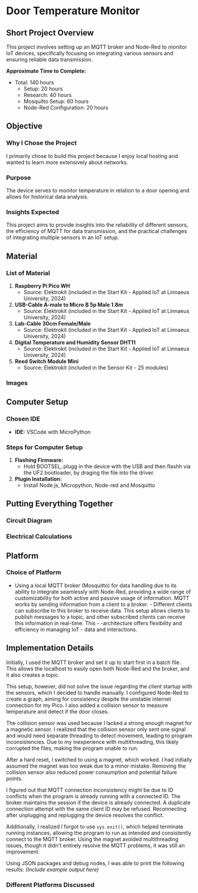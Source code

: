 # Door Temperature Monitor



## Short Project Overview
This project involves setting up an MQTT broker and Node-Red to monitor IoT devices, specifically focusing on integrating various sensors and ensuring reliable data transmission.

**Approximate Time to Complete:**
- Total: 140 hours
  - Setup: 20 hours
  - Research: 40 hours
  - Mosquitto Setup: 60 hours
  - Node-Red Configuration: 20 hours

## Objective
### Why I Chose the Project
I primarily chose to build this project because I enjoy local hosting and wanted to learn more extensively about networks.

### Purpose
The device serves to monitor temperature in relation to a door opening and allows for historical data analysis.

### Insights Expected
This project aims to provide insights into the reliability of different sensors, the efficiency of MQTT for data transmission, and the practical challenges of integrating multiple sensors in an IoT setup.

## Material
### List of Material
1. **Raspberry Pi Pico WH**
   - Source: Elektrokit (included in the Start Kit - Applied IoT at Linnaeus University, 2024)
2. **USB-Cable A-male to Micro B 5p Male 1.8m**
   - Source: Elektrokit (included in the Start Kit - Applied IoT at Linnaeus University, 2024)
3. **Lab-Cable 30cm Female/Male**
   - Source: Elektrokit (included in the Start Kit - Applied IoT at Linnaeus University, 2024)
4. **Digital Temperature and Humidity Sensor DHT11**
   - Source: Elektrokit (included in the Start Kit - Applied IoT at Linnaeus University, 2024)
5. **Reed Switch Module Mini**
   - Source: Elektrokit (included in the Sensor Kit - 25 modules)

### Images


## Computer Setup
### Chosen IDE
- **IDE:** VSCode with MicroPython

### Steps for Computer Setup
1. **Flashing Firmware:**
   - Hold BOOTSEL, plugg in the device with the USB and then flashh via the UF2 bootloader, by draging the file into the driver.
2. **Plugin Installation:**
   - Install Node.js, Micropython, Node-red and Mosquitto

## Putting Everything Together
### Circuit Diagram


### Electrical Calculations


## Platform
### Choice of Platform
  - Using a local MQTT broker (Mosquitto) for data handling due to its ability to integrate seamlessly with Node-Red, providing a wide range of customizability for both active and passive usage of information. MQTT works by sending information from a client to a broker.   - Different clients can subscribe to this broker to receive data. This setup allows clients to publish messages to a topic, and other subscribed clients can receive this information in real-time. This  - -architecture offers flexibility and efficiency in managing IoT   - data and interactions. 

 

## Implementation Details
Initially, I used the MQTT broker and set it up to start first in a batch file. This allows the localhost to easily open both Node-Red and the broker, and it also creates a topic.

This setup, however, did not solve the issue regarding the client startup with the sensors, which I decided to handle manually. I configured Node-Red to create a graph, aiming for consistency despite the unstable internet connection for my Pico. I also added a collision sensor to measure temperature and detect if the door closes.

The collision sensor was used because I lacked a strong enough magnet for a magnetic sensor. I realized that the collision sensor only sent one signal and would need separate threading to detect movement, leading to program inconsistencies. Due to my inexperience with multithreading, this likely corrupted the files, making the program unable to run.

After a hard reset, I switched to using a magnet, which worked. I had initially assumed the magnet was too weak due to a minor mistake. Removing the collision sensor also reduced power consumption and potential failure points.

I figured out that MQTT connection inconsistency might be due to ID conflicts when the program is already running with a connected ID. The broker maintains the session if the device is already connected. A duplicate connection attempt with the same client ID may be refused. Reconnecting after unplugging and replugging the device resolves the conflict.

Additionally, I realized I forgot to use `sys.exit()`, which helped terminate running instances, allowing the program to run as intended and consistently connect to the MQTT broker. Using the magnet avoided multithreading issues, though it didn't entirely resolve the MQTT problems, it was still an improvement.

Using JSON packages and debug nodes, I was able to print the following results:
*(Include example output here)*

### Different Platforms Discussed

